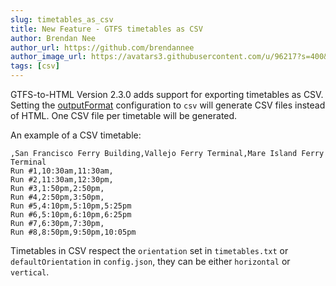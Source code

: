 ```yaml
---
slug: timetables_as_csv
title: New Feature - GTFS timetables as CSV
author: Brendan Nee
author_url: https://github.com/brendannee
author_image_url: https://avatars3.githubusercontent.com/u/96217?s=400&v=4
tags: [csv]
---
```


GTFS-to-HTML Version 2.3.0 adds support for exporting timetables as CSV. Setting the [outputFormat](https://gtfstohtml.com/docs/configuration#outputformat) configuration to `csv` will generate CSV files instead of HTML. One CSV file per timetable will be generated.

An example of a CSV timetable:

```csv
,San Francisco Ferry Building,Vallejo Ferry Terminal,Mare Island Ferry Terminal
Run #1,10:30am,11:30am,
Run #2,11:30am,12:30pm,
Run #3,1:50pm,2:50pm,
Run #4,2:50pm,3:50pm,
Run #5,4:10pm,5:10pm,5:25pm
Run #6,5:10pm,6:10pm,6:25pm
Run #7,6:30pm,7:30pm,
Run #8,8:50pm,9:50pm,10:05pm
```

Timetables in CSV respect the `orientation` set in `timetables.txt` or `defaultOrientation` in `config.json`, they can be either `horizontal` or `vertical`.
